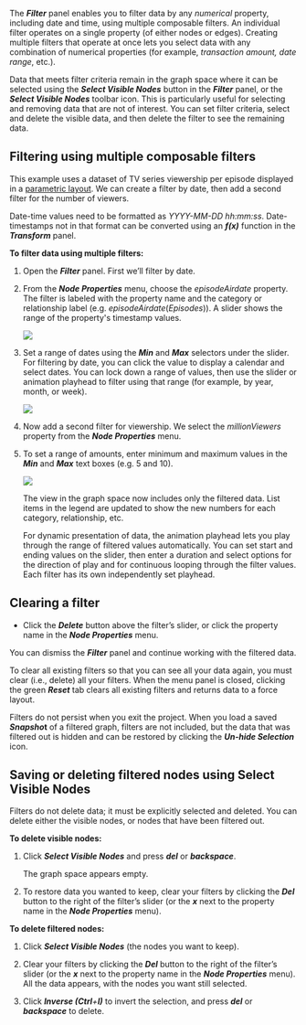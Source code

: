 The _**Filter**_ panel enables you to filter data by any _numerical_ property, including date and time, using multiple composable filters. An individual filter operates on a single property (of either nodes or edges). Creating multiple filters that operate at once lets you select data with any combination of numerical properties (for example, _transaction amount, date range_, etc.).

Data that meets filter criteria remain in the graph space where it can be selected using the _**Select Visible Nodes**_ button in the _**Filter**_ panel, or the _**Select Visible Nodes**_ toolbar icon. This is particularly useful for selecting and removing data that are not of interest. You can set filter criteria, select and delete the visible data, and then delete the filter to see the remaining data.

## Filtering using multiple composable filters

This example uses a dataset of TV series viewership per episode displayed in a [parametric layout](https://kineviz.atlassian.net/wiki/spaces/~5fb2d973d670b8006e5d6cbd/pages/1719537984/Using+Parametric+Layouts). We can create a filter by date, then add a second filter for the number of viewers.

Date-time values need to be formatted as _YYYY-MM-DD hh:mm:ss_. Date-timestamps not in that format can be converted using an _**f(x)**_ function in the _**Transform**_ panel.

**To filter data using multiple filters:**

1.  Open the _**Filter**_ panel. First we’ll filter by date.
    
2.  From the _**Node Properties**_ menu, choose the _episodeAirdate_ property.  
    The filter is labeled with the property name and the category or relationship label (e.g. _episodeAirdate_(_Episodes_)). A slider shows the range of the property's timestamp values.
    
    ![](https://kineviz.atlassian.net/wiki/download/attachments/1719536681/04_03_01_Filter1440.png?api=v2)
3.  Set a range of dates using the _**Min**_ and _**Max**_ selectors under the slider. For filtering by date, you can click the value to display a calendar and select dates. You can lock down a range of values, then use the slider or animation playhead to filter using that range (for example, by year, month, or week).
    
    ![](https://kineviz.atlassian.net/wiki/download/attachments/1719536681/04_03_02_FilterLockRange1440.png?api=v2)
4.  Now add a second filter for viewership. We select the _millionViewers_ property from the _**Node Properties**_ menu.
    
5.  To set a range of amounts, enter minimum and maximum values in the _**Min**_ and _**Max**_ text boxes (e.g. 5 and 10).
    
    ![](https://kineviz.atlassian.net/wiki/download/attachments/1719536681/04_03_04_FilterViewers1440.png?api=v2)
    
    The view in the graph space now includes only the filtered data. List items in the legend are updated to show the new numbers for each category, relationship, etc.  
      
    For dynamic presentation of data, the animation playhead lets you play through the range of filtered values automatically. You can set start and ending values on the slider, then enter a duration and select options for the direction of play and for continuous looping through the filter values. Each filter has its own independently set playhead.
    

## Clearing a filter

*   Click the _**Delete**_ button above the filter’s slider, or click the property name in the _**Node Properties**_ menu.
    

You can dismiss the _**Filter**_ panel and continue working with the filtered data.

To clear all existing filters so that you can see all your data again, you must clear (i.e., delete) all your filters. When the menu panel is closed, clicking the green _**Reset**_ tab clears all existing filters and returns data to a force layout.

Filters do not persist when you exit the project. When you load a saved _**Snapsho**_**t** of a filtered graph, filters are not included, but the data that was filtered out is hidden and can be restored by clicking the _**Un-hide Selection**_ icon.

## Saving or deleting filtered nodes using Select Visible Nodes

Filters do not delete data; it must be explicitly selected and deleted. You can delete either the visible nodes, or nodes that have been filtered out.

**To delete visible nodes:**

1.  Click _**Select Visible Nodes**_ and press _**del**_ or _**backspace**_.
    
    The graph space appears empty.
    
2.  To restore data you wanted to keep, clear your filters by clicking the _**Del**_ button to the right of the filter’s slider (or the _**x**_ next to the property name in the _**Node Properties**_ menu).
    

**To delete filtered nodes:**

1.  Click _**Select Visible Nodes**_ (the nodes you want to keep).
    
2.  Clear your filters by clicking the _**Del**_ button to the right of the filter’s slider (or the _**x**_ next to the property name in the _**Node Properties**_ menu).  
    All the data appears, with the nodes you want still selected.
    
3.  Click _**Inverse (Ctrl**+**I)**_ to invert the selection, and press _**del**_ or _**backspace**_ to delete.